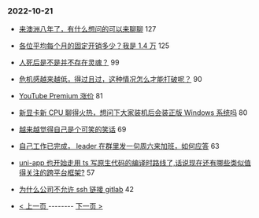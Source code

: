 ### 2022-10-21 
- [来澳洲八年了，有什么想问的可以来聊聊](https://www.v2ex.com/t/888670) 127
- [各位平均每个月的固定开销多少？我是 1.4 万](https://www.v2ex.com/t/888731) 125
- [人死后是不是并不存在灵魂？](https://www.v2ex.com/t/888570) 99
- [危机感越来越低，得过且过，这种情况怎么才能打破呢？](https://www.v2ex.com/t/888614) 90
- [YouTube Premium 涨价](https://www.v2ex.com/t/888587) 81
- [新显卡新 CPU 聊得火热，想问下大家装机后会装正版 Windows 系统吗](https://www.v2ex.com/t/888682) 80
- [越来越觉得自己是个可笑的笑话](https://www.v2ex.com/t/888565) 69
- [自己工作已完成， leader 在群里发一句周六来加班，如何应答](https://www.v2ex.com/t/888719) 63
- [uni-app 也开始走用 ts 写原生代码的编译时路线了,话说现在还有哪些类似值得关注的跨平台框架?](https://www.v2ex.com/t/888611) 57
- [为什么公司不允许 ssh 链接 gitlab](https://www.v2ex.com/t/888699) 42 

- [ < 上一页 ](https://github.com/able8/v2ex-hot-record/blob/master/2022-10-20.md) -------- [ 下一页 > ](https://github.com/able8/v2ex-hot-record/blob/master/2022-10-22.md)